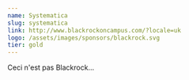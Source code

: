 ```yaml
---
name: Systematica
slug: systematica
link: http://www.blackrockoncampus.com/?locale=uk
logo: /assets/images/sponsors/blackrock.svg
tier: gold
---
```


Ceci n'est pas Blackrock...
